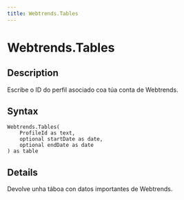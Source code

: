 ```yaml
---
title: Webtrends.Tables
---
```


# Webtrends.Tables


## Description

Escribe o ID do perfil asociado coa túa conta de Webtrends.


## Syntax

```powerquery
Webtrends.Tables(
    ProfileId as text,
    optional startDate as date,
    optional endDate as date
) as table
```


## Details

Devolve unha táboa con datos importantes de Webtrends.



